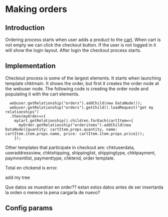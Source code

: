 Making orders
=============

## Introduction

Ordering process starts when user adds a product to the [cart](cart.md). When cart is not empty we can click the checkout button. If the user is not logged in it will show the login layout. After login the checkout process starts.

## Implementation

Checkout process is some of the largest elements. It starts when launching template chktmain. It shows the order, but first it creates the order node at the webuser node. The following code is creating the order node and populating it with the cart elements.
```
  webuser.getRelationship("orders").addChild(new DataNode());
  webuser.getRelationship("orders").getChild().loadRequest("get my relationships")
  .then(myOrder=>{
    myCart.getRelationship().children.forEach(cartItem=>{
      myOrder.getRelationship("orderitems").addChild(new DataNode({quantity: cartItem.props.quantity, name: cartItem.item.props.name, price: cartItem.item.props.price}));
    });
```
Other templates that participate in checkout are: chktuserdata, useraddressview, chktshipping, shippinglist, shippingtype, chktpayment, paymnentlist, paymenttype, chktend, order template.



Total en chckend is error.

add my tree

Que datos se muestran en order?? estan estos datos antes de ser insertarda la orden o merece la pena cargarla de nuevo?



## Config params